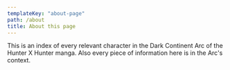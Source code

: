 ```yaml
---
templateKey: "about-page"
path: /about
title: About this page
---
```


This is an index of every relevant character in the Dark Continent Arc of the Hunter X Hunter manga. Also every piece of information here is in the Arc's context.
